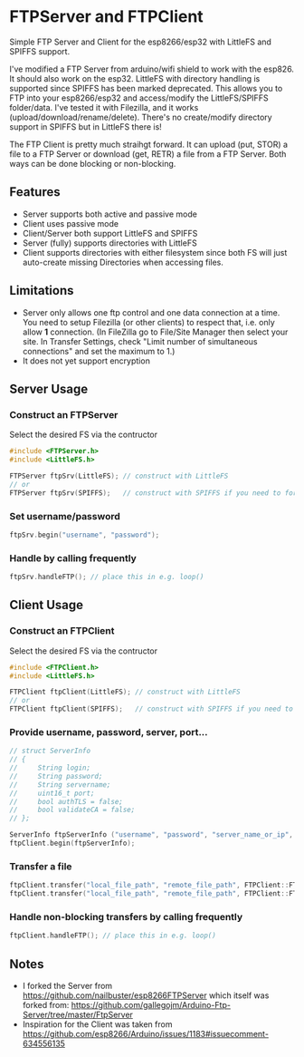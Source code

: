 # FTPServer and FTPClient
Simple FTP Server and Client for the esp8266/esp32 with LittleFS and SPIFFS support.

I've modified a FTP Server from arduino/wifi shield to work with the esp826. It should also work on the esp32. LittleFS with directory handling is supported since SPIFFS has been marked deprecated.
This allows you to FTP into your esp8266/esp32 and access/modify the LittleFS/SPIFFS folder/data.
I've tested it with Filezilla, and it works (upload/download/rename/delete). There's no create/modify directory support in SPIFFS but in LittleFS there is!

The FTP Client is pretty much straihgt forward. It can upload (put, STOR) a file to a FTP Server or download (get, RETR) a file from a FTP Server. Both ways can be done blocking or non-blocking.

## Features
* Server supports both active and passive mode
* Client uses passive mode
* Client/Server both support LittleFS and SPIFFS
* Server (fully) supports directories with LittleFS
* Client supports directories with either filesystem 
  since both FS will just auto-create missing Directories
  when accessing files.

## Limitations
* Server only allows one ftp control and one data connection at a time. You need to setup Filezilla (or other clients) to respect that, i.e. only allow **1** connection. (In FileZilla go to File/Site Manager then select your site. In Transfer Settings, check "Limit number of simultaneous connections" and set the maximum to 1.)
* It does not yet support encryption

## Server Usage

### Construct an FTPServer
Select the desired FS via the contructor 
```cpp
#include <FTPServer.h>
#include <LittleFS.h>

FTPServer ftpSrv(LittleFS); // construct with LittleFS
// or
FTPServer ftpSrv(SPIFFS);   // construct with SPIFFS if you need to for backward compatibility
```

### Set username/password
```cpp
ftpSrv.begin("username", "password");
```

### Handle by calling frequently
```cpp
ftpSrv.handleFTP(); // place this in e.g. loop()
```

## Client Usage

### Construct an FTPClient
Select the desired FS via the contructor 
```cpp
#include <FTPClient.h>
#include <LittleFS.h>

FTPClient ftpClient(LittleFS); // construct with LittleFS
// or
FTPClient ftpClient(SPIFFS);   // construct with SPIFFS if you need to for backward compatibility
```

### Provide username, password, server, port...
```cpp
// struct ServerInfo
// {
//     String login;
//     String password;
//     String servername;
//     uint16_t port;
//     bool authTLS = false;
//     bool validateCA = false;
// };

ServerInfo ftpServerInfo ("username", "password", "server_name_or_ip", 21);
ftpClient.begin(ftpServerInfo);
```

### Transfer a file
```cpp
ftpClient.transfer("local_file_path", "remote_file_path", FTPClient::FTP_GET);  // get a file blocking
ftpClient.transfer("local_file_path", "remote_file_path", FTPClient::FTP_PUT_NONBLOCKING);  // put a file non-blocking
```
### Handle non-blocking transfers by calling frequently
```cpp
ftpClient.handleFTP(); // place this in e.g. loop()
```

## Notes
* I forked the Server from https://github.com/nailbuster/esp8266FTPServer which itself was forked from: https://github.com/gallegojm/Arduino-Ftp-Server/tree/master/FtpServer
* Inspiration for the Client was taken from https://github.com/esp8266/Arduino/issues/1183#issuecomment-634556135
